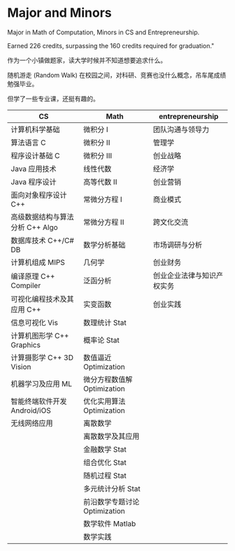 # Major and Minors
Major in Math of Computation, Minors in CS and Entrepreneurship.

Earned 226 credits, surpassing the 160 credits required for graduation."

作为一个小镇做题家，读大学时候并不知道想要追求什么。

随机游走 (Random Walk) 在校园之间，对科研、竞赛也没什么概念，吊车尾成绩勉强毕业。

但学了一些专业课，还挺有趣的。

| CS                              | Math                          | entrepreneurship           |
| ------------------------------- | ----------------------------- | -------------------------- |
| 计算机科学基础                  | 微积分 I                      | 团队沟通与领导力           |
| 算法语言 C                      | 微积分 II                     | 管理学                     |
| 程序设计基础 C                  | 微积分 III                    | 创业战略                   |
| Java 应用技术                   | 线性代数                      | 经济学                     |
| Java 程序设计                   | 高等代数 II                   | 创业营销                   |
| 面向对象程序设计 C++            | 常微分方程 I                  | 商业模式                   |
| 高级数据结构与算法分析 C++ Algo | 常微分方程 II                 | 跨文化交流                 |
| 数据库技术 C++/C# DB            | 数学分析基础                  | 市场调研与分析             |
| 计算机组成 MIPS                 | 几何学                        | 创业财务                   |
| 编译原理 C++ Compiler           | 泛函分析                      | 创业企业法律与知识产权实务 |
| 可视化编程技术及其应用 C++      | 实变函数                      | 创业实践                   |
| 信息可视化 Vis                  | 数理统计 Stat                 |                            |
| 计算机图形学 C++ Graphics       | 概率论 Stat                   |                            |
| 计算摄影学 C++ 3D Vision        | 数值逼近 Optimization         |                            |
| 机器学习及应用 ML               | 微分方程数值解 Optimization   |                            |
| 智能终端软件开发 Android/iOS    | 优化实用算法 Optimization     |                            |
| 无线网络应用                    | 离散数学                      |                            |
|                                 | 离散数学及其应用              |                            |
|                                 | 金融数学 Stat                 |                            |
|                                 | 组合优化 Stat                 |                            |
|                                 | 随机过程 Stat                 |                            |
|                                 | 多元统计分析 Stat             |                            |
|                                 | 前沿数学专题讨论 Optimization |                            |
|                                 | 数学软件 Matlab               |                            |
|                                 | 数学实践                      |                            |
